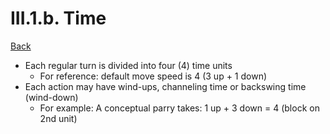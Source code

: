 # III.1.b. Time

[Back](../../yooronder_yonder.md#iii-activities)

* Each regular turn is divided into four (4) time units
  * For reference: default move speed is 4 (3 up + 1 down)
* Each action may have wind-ups, channeling time or backswing time (wind-down)
  * For example: A conceptual parry takes: 1 up + 3 down = 4 (block on 2nd unit)